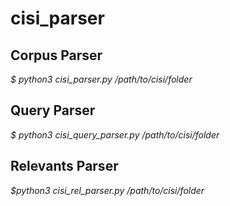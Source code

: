 # cisi_parser

## Corpus Parser

*$ python3 cisi_parser.py /path/to/cisi/folder*

## Query Parser

*$ python3 cisi_query_parser.py /path/to/cisi/folder*

## Relevants Parser

*$python3 cisi_rel_parser.py /path/to/cisi/folder*
